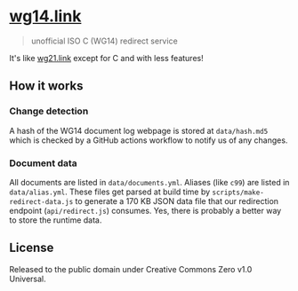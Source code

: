 # [wg14.link]
> unofficial ISO C (WG14) redirect service

It's like [wg21.link] except for C and with less features!

## How it works

### Change detection

A hash of the WG14 document log webpage is stored at `data/hash.md5` which is
checked by a GitHub actions workflow to notify us of any changes.

### Document data

All documents are listed in `data/documents.yml`. Aliases (like `c99`) are
listed in `data/alias.yml`. These files get parsed at build time by
`scripts/make-redirect-data.js` to generate a 170 KB JSON data file that our
redirection endpoint (`api/redirect.js`) consumes. Yes, there is probably a
better way to store the runtime data.

## License

Released to the public domain under Creative Commons Zero v1.0 Universal.

[wg14.link]: https://wg14.link
[wg21.link]: https://wg21.link
